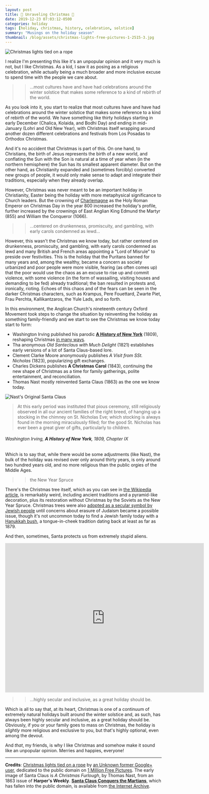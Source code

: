 ```yaml
---
layout: post
title: 🎄 Unraveling Christmas 🎄
date: 2019-12-23 07:03:12-0500
categories: holiday
tags: [holiday, christmas, history, celebration, solstice]
summary: "Musings on the holiday season"
thumbnail: /blog/assets/christmas-lights-free-pictures-1-2515-3.jpg
---
```


![Christmas lights tied on a rope](/blog/assets/christmas-lights-free-pictures-1-2515-3.jpg "Christmas lights")

I realize I'm presenting this like it's an unpopular opinion and it very much is not, but I like Christmas.  As a kid, I saw it as posing as a religious celebration, while actually being a much broader and more inclusive excuse to spend time with the people we care about.

 > > ...most cultures have and have had celebrations around the winter solstice that makes some reference to a kind of rebirth of the world.

As you look into it, you start to realize that most cultures have and have had celebrations around the winter solstice that makes some reference to a kind of rebirth of the world.  We have something like thirty holidays starting in early December (Chalica, Kolaida, and Bodhi Day) and ending in mid-January (Lohri and Old New Year), with Christmas itself wrapping around another dozen different celebrations and festivals from Los Posadas to Orthodox Christmas.

And it's no accident that Christmas is part of this.  On one hand, to Christians, the birth of Jesus represents the birth of a new world, and conflating the Sun with the Son is natural at a time of year when (in the northern hemisphere) the Sun has its smallest apparent diameter.  But on the other hand, as Christianity expanded and (sometimes forcibly) converted new groups of people, it would only make sense to adapt and integrate their traditions, especially when they already overlap.

However, Christmas was never meant to be an important holiday in Christianity, Easter being the holiday with more metaphysical significance to Church leaders.  But the crowning of [Charlemagne](https://en.wikipedia.org/wiki/Charlemagne) as the Holy Roman Emperor on Christmas Day in the year 800 increased the holiday's profile, further increased by the crownings of East Anglian King Edmund the Martyr (855) and William the Conqueror (1066).

 > > ...centered on drunkenness, promiscuity, and gambling, with early carols condemned as lewd...

However, this wasn't the Christmas we know today, but rather centered on drunkenness, promiscuity, and gambling, with early carols condemned as lewd and many British and French areas appointing a "Lord of Misrule" to preside over festivities.  This is the holiday that the Puritans banned for many years and, among the wealthy, became a concern as society urbanized and poor people were more visible, fearing (as often comes up) that the poor would use the chaos as an excuse to rise up and commit violence, with some violence (in the form of wassailing, visiting houses and demanding to be fed) already traditional; the ban resulted in protests and, ironically, rioting.  Echoes of this chaos and of the fears can be seen in the darker Christmas characters, such as Krampus, Pere Fouettard, Zwarte Piet, Frau Perchta, Kallikantzaros, the Yule Lads, and so forth.

In this environment, the Anglican Church's nineteenth century Oxford Movement took steps to change the situation by reinventing the holiday as something family-friendly and we start to see the Christmas we know today start to form:

 * Washington Irving published his parodic [**A History of New York**](https://www.gutenberg.org/files/13042/13042-h/13042-h.htm) (1809), reshaping Christmas [in many ways](https://www.neh.gov/humanities/2016/fall/feature/how-washington-irving-shaped-christmas-in-america).
 * Tha anonymous *Old Santeclaus with Much Delight* (1821) establishes early versions of a lot of Santa Claus-based lore.
 * Clement Clarke Moore anonymously publishes *A Visit from SSt. Nicholas* (1823), popularizing gift exchanges.
 * Charles Dickens publishes **A Christmas Carol** (1843), continuing the new shape of Christmas as a time for family gatherings, polite entertainment, and reconciliation.
 * Thomas Nast mostly reinvented Santa Claus (1863) as the one we know today.

![Nast's Original Santa Claus](/blog/assets/8261713052_f93056fab0_o.jpg)

 > At this early period was instituted that pious ceremony, still religiously observed in all our ancient families of the right breed, of hanging up a stocking in the chimney on St. Nicholas Eve; which stocking is always found in the morning miraculously filled; for the good St. Nicholas has ever been a great giver of gifts, particularly to children.

###### Washington Irving, **A History of New York**, 1809, Chapter IX

Which is to say that, while there would be some adjustments (like Nast), the bulk of the holiday was revised over only around thirty years, is only around two hundred years old, and no more religious than the public orgies of the Middle Ages.

 > > the New Year Spruce

There's the Christmas tree itself, which as you can see in [the Wikipedia article](https://en.wikipedia.org/wiki/Christmas_tree), is remarkably weird, including ancient traditions and a pyramid-like decoration, plus its restoration without Christmas by the Soviets as the New Year Spruce.  Christmas trees were also [adopted as a secular symbol by Jewish people](https://www.futurity.org/christmas-tress-in-jewish-homes-history2234982-2/) until concerns about erasure of Judaism became a possible issue, though it's not uncommon today to find a Jewish family today with a [Hanukkah bush](https://en.wikipedia.org/wiki/Hanukkah_bush), a tongue-in-cheek tradition dating back at least as far as 1879.

And then, sometimes, Santa protects us from extremely stupid aliens.

<iframe src="https://archive.org/embed/SantaClausConquersTheMartians1964_201705" width="640" height="480" frameborder="0" webkitallowfullscreen="true" mozallowfullscreen="true" allowfullscreen></iframe>

 > > ...highly secular and inclusive, as a great holiday should be.

Which is all to say that, at its heart, Christmas is one of a continuum of extremely natural holidays built around the winter solstice and, as such, has always been highly secular and inclusive, as a great holiday should be.  Obviously, if you or your family goes to mass on Christmas, the holiday is *slightly* more religious and exclusive to you, but that's highly optional, even among the devout.

And *that*, my friends, is why I like Christmas and somehow make it sound like an unpopular opinion.  Merries and happies, everyone!

* * *

**Credits**:  [Christmas lights tied on a rope](https://www.1millionfreepictures.com/2013/12/2-christmas-lights-free-pictures-2515.html) by [an Unknown former Google+ user](https://plus.google.com/116074968591568480442), dedicated to the public domain on [1 Million Free Pictures](https://www.1millionfreepictures.com/).  The early image of Santa Claus is *A Christmas Furlough*, by Thomas Nast, from an 1863 issue of **Harper's Weekly**.  [**Santa Claus Conquers the Martians**](https://en.wikipedia.org/wiki/Santa_Claus_Conquers_the_Martians), which has fallen into the public domain, is available from [the Internet Archive](https://archive.org/details/SantaClausConquersTheMartians1964_201705).
